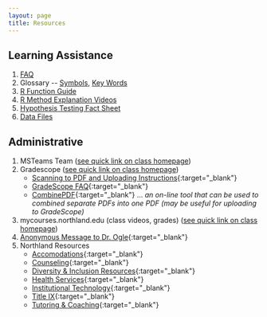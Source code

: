 ```yaml
---
layout: page
title: Resources
---
```



## Learning Assistance
1. [FAQ](FAQ)
1. Glossary -- [Symbols](symbols), [Key Words](definitions)
1. [R Function Guide](MTH107-RGuide.pdf)
1. [R Method Explanation Videos](RVideos)
1. [Hypothesis Testing Fact Sheet](MTH107-HOGuide.pdf)
1. [Data Files](data_107)
<!---1. [Possible short answer questions for quizzes](ShortAnswerQuestions)--->

## Administrative
1. MSTeams Team ([see quick link on class homepage](../))
1. Gradescope ([see quick link on class homepage](../))
    * [Scanning to PDF and Uploading Instructions](https://gradescope-static-assets.s3-us-west-2.amazonaws.com/help/submitting_hw_guide.pdf){:target="_blank"}
    * [GradeScope FAQ](https://gradescope-static-assets.s3-us-west-2.amazonaws.com/help/submitting_hw_guide.pdf){:target="_blank"}
    * [CombinePDF](https://combinepdf.com/){:target="_blank"} ... *an on-line tool that can be used to combined separate PDFs into one PDF (may be useful for uploading to GradeScope)*
1. mycourses.northland.edu (class videos, grades) ([see quick link on class homepage](../))
1. [Anonymous Message to Dr. Ogle](https://www.surveymonkey.com/r/KC87PJW){:target="_blank"}
1. Northland Resources
    * [Accomodations](https://my.northland.edu/campus-life/student-welfare/accommodations/){:target="_blank"}
    * [Counseling](https://my.northland.edu/campus-life/student-welfare/counseling/){:target="_blank"}
    * [Diversity & Inclusion Resources](https://my.northland.edu/campus-life/diversity/){:target="_blank"}
    * [Health Services](https://my.northland.edu/campus-life/student-welfare/health/){:target="_blank"}
    * [Institutional Technology](https://my.northland.edu/campus-life/campus-services/technology/){:target="_blank"}
    * [Title IX](https://my.northland.edu/campus-life/safe-campus/titleix/){:target="_blank"}
    * [Tutoring & Coaching](https://my.northland.edu/academics/acadmic-support/){:target="_blank"}
